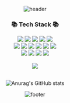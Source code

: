 <div align="center">

![header](https://capsule-render.vercel.app/api?type=waving&color=gradient&height=300&section=header&text=Blue%20Bear&fontSize=90&animation=fadeIn&fontAlignY=38&fontcolor=white&desc=Trying%20To%20Get%20Better%20Code&descAlignY=51&descAlign=59)

<h3 align="center">📚 Tech Stack 📚</h3>
<p align="center">
   <img src="https://img.shields.io/badge/html5-E34F26?style=for-the-badge&logo=html5&logoColor=white">
   <img src="https://img.shields.io/badge/css-1572B6?style=for-the-badge&logo=css3&logoColor=white">
   <img src="https://img.shields.io/badge/-javascript-yellow?style=for-the-badge&logo=javascript&logoColor=white">
   <img src="https://img.shields.io/badge/react-61DAFB?style=for-the-badge&logo=react&logoColor=black">
   <img src="https://img.shields.io/badge/Styled Components-DB7093?style=for-the-badge&logo=styled-components&logoColor=white">

<br/>
   <img src="https://img.shields.io/badge/yarn-%232C8EBB.svg?style=for-the-badge&logo=yarn&logoColor=white">
   <img src="https://img.shields.io/badge/axios-2C5BB4?style=for-the-badge&logo=axios&logoColor=white">
   <img src="https://img.shields.io/badge/Redux - 764ABC?style=for-the-badge&logo=react-router&logoColor=white">
   <img src="https://img.shields.io/badge/Redux Toolkit-CA4245?style=for-the-badge&logo=React Router Dom&logoColor=white">
   <img src="https://img.shields.io/badge/Recoil-f26b00?style=for-the-badge&logo=">
   <img src="https://img.shields.io/badge/-React%20Query-FF4154?style=for-the-badge&logo=react%20query&logoColor=white">
<br/>
 <img src="https://img.shields.io/badge/github-181717?style=for-the-badge&logo=github&logoColor=white">
 <img src="https://img.shields.io/badge/amazonaws-232F3E?style=for-the-badge&logo=amazonaws&logoColor=white">
  <img src="https://img.shields.io/badge/CloudFront-D05C4B?style=for-the-badge&logo=Amazon AWS&logoColor=white">
 <img src="https://img.shields.io/badge/Amazon S3-569A31?style=for-the-badge&logo=Amazon S3&logoColor=white">
 
<br/>
<br/>

 <img align="center" src="https://github-readme-stats.vercel.app/api/top-langs/?username=LeeHuynSuk&theme=dracula&exclude_repo=Computer-Science-Engineering,clone-web-scrapper&hide=Procfile&layout=compact&langs_count=8"/>

<br/>
<br/>

![Anurag's GitHub stats](https://github-readme-stats.vercel.app/api?username=LeeHuynSuk&show_icons=true&theme=tokyonight) 
 
![footer](https://capsule-render.vercel.app/api?type=transparent&fontColor=191970&text=Thank%20You%20For%20Coming&height=150&fontSize=60&desc=See%20You%20Next%20Time!&descAlignY=75&descAlign=73)
